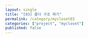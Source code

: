 ```yaml
---
layout: single
title: "[03] 폴더 구조 짜기"
permalink: /category/mycloset03
categories: ["project", "mycloset"]
published: false
---
```



